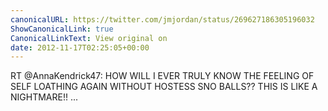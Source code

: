```yaml
---
canonicalURL: https://twitter.com/jmjordan/status/269627186305196032
ShowCanonicalLink: true
CanonicalLinkText: View original on
date: 2012-11-17T02:25:05+00:00
---
```

RT @AnnaKendrick47: HOW WILL I EVER TRULY KNOW THE FEELING OF SELF LOATHING AGAIN WITHOUT HOSTESS SNO BALLS?? THIS IS LIKE A NIGHTMARE!! ...